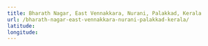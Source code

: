 ```yaml
---
title: Bharath Nagar, East Vennakkara, Nurani, Palakkad, Kerala
url: /bharath-nagar-east-vennakkara-nurani-palakkad-kerala/
latitude: 
longitude: 
---
```

